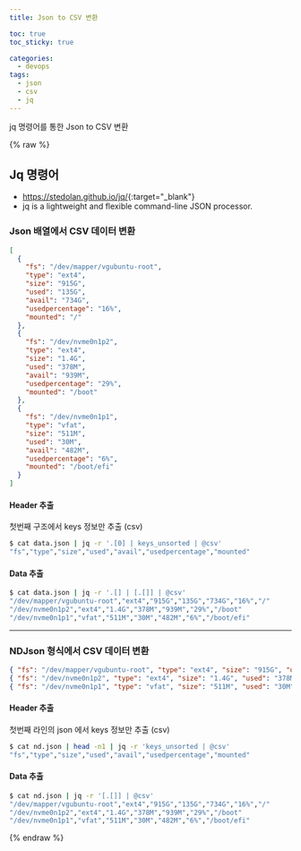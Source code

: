 ```yaml
---
title: Json to CSV 변환

toc: true
toc_sticky: true

categories:
  - devops
tags:
  - json
  - csv
  - jq
---
```

 
jq 명령어를 통한 Json to CSV 변환

{% raw %}

## Jq 명령어
- <https://stedolan.github.io/jq/>{:target="_blank"}
- jq is a lightweight and flexible command-line JSON processor.

### Json 배열에서 CSV 데이터 변환  

```json
[
  {
    "fs": "/dev/mapper/vgubuntu-root",
    "type": "ext4",
    "size": "915G",
    "used": "135G",
    "avail": "734G",
    "usedpercentage": "16%",
    "mounted": "/"
  },
  {
    "fs": "/dev/nvme0n1p2",
    "type": "ext4",
    "size": "1.4G",
    "used": "378M",
    "avail": "939M",
    "usedpercentage": "29%",
    "mounted": "/boot"
  },
  {
    "fs": "/dev/nvme0n1p1",
    "type": "vfat",
    "size": "511M",
    "used": "30M",
    "avail": "482M",
    "usedpercentage": "6%",
    "mounted": "/boot/efi"
  }
]
```

#### Header 추출 
첫번째 구조에서 keys 정보만 추출 (csv) 

```sh
$ cat data.json | jq -r '.[0] | keys_unsorted | @csv'
"fs","type","size","used","avail","usedpercentage","mounted"
```

#### Data 추출

```sh
$ cat data.json | jq -r '.[] | [.[]] | @csv'
"/dev/mapper/vgubuntu-root","ext4","915G","135G","734G","16%","/"
"/dev/nvme0n1p2","ext4","1.4G","378M","939M","29%","/boot"
"/dev/nvme0n1p1","vfat","511M","30M","482M","6%","/boot/efi"
```

---

### NDJson 형식에서 CSV 데이터 변환 

```json
{ "fs": "/dev/mapper/vgubuntu-root", "type": "ext4", "size": "915G", "used": "135G", "avail": "734G", "usedpercentage": "16%", "mounted": "/" }
{ "fs": "/dev/nvme0n1p2", "type": "ext4", "size": "1.4G", "used": "378M", "avail": "939M", "usedpercentage": "29%", "mounted": "/boot" }
{ "fs": "/dev/nvme0n1p1", "type": "vfat", "size": "511M", "used": "30M", "avail": "482M", "usedpercentage": "6%", "mounted": "/boot/efi" }
```

#### Header 추출 
첫번째 라인의 json 에서 keys 정보만 추출 (csv) 

```sh
$ cat nd.json | head -n1 | jq -r 'keys_unsorted | @csv'
"fs","type","size","used","avail","usedpercentage","mounted"
```

#### Data 추출

```sh
$ cat nd.json | jq -r '[.[]] | @csv'
"/dev/mapper/vgubuntu-root","ext4","915G","135G","734G","16%","/"
"/dev/nvme0n1p2","ext4","1.4G","378M","939M","29%","/boot"
"/dev/nvme0n1p1","vfat","511M","30M","482M","6%","/boot/efi"
```

{% endraw %}
